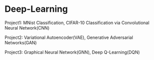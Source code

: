 # Deep-Learning
Project1: MNist Classification, CIFAR-10 Classification via Convolutional Neural Network(CNN)

Project2: Variational Autoencoder(VAE), Generative Adversarial Networks(GAN)

Project3: Graphical Neural Network(GNN), Deep Q-Learning(DQN)
